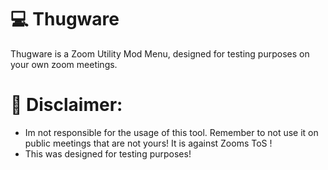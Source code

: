 # 💻 Thugware
Thugware is a Zoom Utility Mod Menu, designed for testing purposes on your own zoom meetings.










# 📙 Disclaimer:

- Im not responsible for the usage of this tool. Remember to not use it on public meetings that are not yours! It is against Zooms ToS !
- This was designed for testing purposes!
